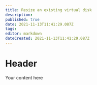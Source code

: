 ```yaml
---
title: Resize an existing virtual disk
description: 
published: true
date: 2021-11-13T11:41:29.087Z
tags: 
editor: markdown
dateCreated: 2021-11-13T11:41:29.087Z
---
```


# Header
Your content here